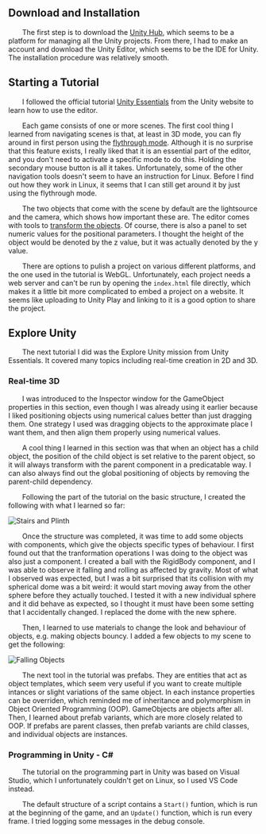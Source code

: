 ## Download and Installation
&emsp;&emsp;The first step is to download the [Unity Hub](https://unity.com/download), which seems to be a platform for managing all the Unity projects. From there, I had to make an account and download the Unity Editor, which seems to be the IDE for Unity. The installation procedure was relatively smooth.

## Starting a Tutorial
&emsp;&emsp;I followed the official tutorial [Unity Essentials](https://learn.unity.com/pathway/unity-essentials) from the Unity website to learn how to use the editor.

&emsp;&emsp;Each game consists of one or more scenes. The first cool thing I learned from navigating scenes is that, at least in 3D mode, you can fly around in first person using the [flythrough mode](https://learn.unity.com/tutorial/explore-the-unity-editor-1#6273f00fedbc2a7f158cc1f1). Although it is no surprise that this feature exists, I really liked that it is an essential part of the editor, and you don't need to activate a specific mode to do this. Holding the secondary mouse button is all it takes. Unfortunately, some of the other navigation tools doesn't seem to have an instruction for Linux. Before I find out how they work in Linux, it seems that I can still get around it by just using the flythrough mode. 

&emsp;&emsp;The two objects that come with the scene by default are the lightsource and the camera, which shows how important these are. The editor comes with tools to [transform the objects](https://learn.unity.com/tutorial/explore-the-unity-editor-1#6124ecdcedbc2a54df07500f). Of course, there is also a panel to set numeric values for the positional parameters. I thought the height of the object would be denoted by the z value, but it was actually denoted by the y value.

&emsp;&emsp;There are options to pulish a project on various different platforms, and the one used in the tutorial is WebGL. Unfortunately, each project needs a web server and can't be run by opening the `index.html` file directly, which makes it a little bit more complicated to embed a project on a website. It seems like uploading to Unity Play and linking to it is a good option to share the project.

## Explore Unity

&emsp;&emsp;The next tutorial I did was the Explore Unity mission from Unity Essentials. It covered many topics including real-time creation in 2D and 3D.

### Real-time 3D

&emsp;&emsp;I was introduced to the Inspector window for the GameObject properties in this section, even though I was already using it earlier because I liked positioning objects using numerical calues better than just dragging them. One strategy I used was dragging objects to the approximate place I want them, and then align them properly using numerical values. 

&emsp;&emsp;A cool thing I learned in this section was that when an object has a child object, the position of the child object is set relative to the parent object, so it will always transform with the parent component in a predicatable way. I can also always find out the global positioning of objects by removing the parent-child dependency.

&emsp;&emsp;Following the part of the tutorial on the basic structure, I created the following with what I learned so far:

![Stairs and Plinth](/unity/stairs_and_plinth.png)

&emsp;&emsp;Once the structure was completed, it was time to add some objects with components, which give the objects specific types of behaviour. I first found out that the tranformation operations I was doing to the object was also just a component. I created a ball with the RigidBody component, and I was able to observe it falling and rolling as affected by gravity. Most of what I observed was expected, but I was a bit surprised that its collision with my spherical dome was a bit weird: it would start moving away from the other sphere before they actually touched. I tested it with a new individual sphere and it did behave as expected, so I thought it must have been some setting that I accidentally changed. I replaced the dome with the new sphere.

&emsp;&emsp;Then, I learned to use materials to change the look and behaviour of objects, e.g. making objects bouncy. I added a few objects to my scene to get the following:

![Falling Objects](/unity/falling_objects.png)

&emsp;&emsp;The next tool in the tutorial was prefabs. They are entities that act as object templates, which seem very useful if you want to create multiple intances or slight variations of the same object. In each instance properties can be overriden, which reminded me of inheritance and polymorphism in Object Oriented Programming (OOP). GameObjects are objects after all. Then, I learned about prefab variants, which are more closely related to OOP. If prefabs are parent classes, then prefab variants are child classes, and individual objects are instances.

### Programming in Unity - C#

&emsp;&emsp;The tutorial on the programming part in Unity was based on Visual Studio, which I unfortunately couldn't get on Linux, so I used VS Code instead.

&emsp;&emsp;The default structure of a script contains a `Start()` funtion, which is run at the beginning of the game, and an `Update()` function, which is run every frame. I tried logging some messages in the debug console. 
